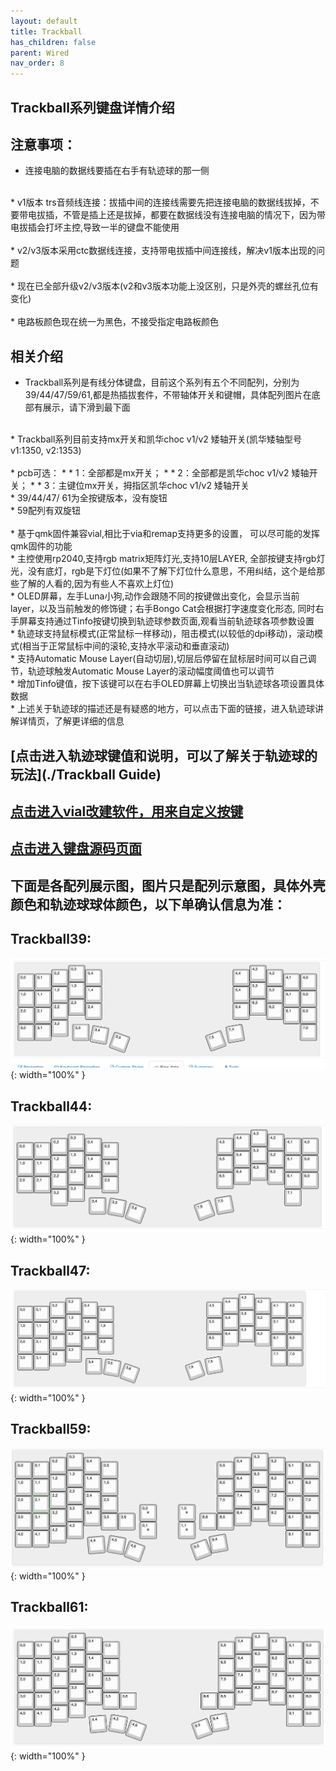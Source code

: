 ```yaml
---
layout: default
title: Trackball
has_children: false
parent: Wired
nav_order: 8
---
```

## Trackball系列键盘详情介绍
## 注意事项：<br/>


* 连接电脑的数据线要插在右手有轨迹球的那一侧<br/>
<br/>
* v1版本 trs音频线连接：拔插中间的连接线需要先把连接电脑的数据线拔掉，不要带电拔插，不管是插上还是拔掉，都要在数据线没有连接电脑的情况下，因为带电拔插会打坏主控,导致一半的键盘不能使用<br/>
<br/>
* v2/v3版本采用ctc数据线连接，支持带电拔插中间连接线，解决v1版本出现的问题<br/>
<br/>
* 现在已全部升级v2/v3版本(v2和v3版本功能上没区别，只是外壳的螺丝孔位有变化)<br/>
<br/>
* 电路板颜色现在统一为黑色，不接受指定电路板颜色

## 相关介绍
* Trackball系列是有线分体键盘，目前这个系列有五个不同配列，分别为39/44/47/59/61,都是热插拔套件，不带轴体开关和键帽，具体配列图片在底部有展示，请下滑到最下面<br/>
<br/>
* Trackball系列目前支持mx开关和凯华choc v1/v2 矮轴开关(凯华矮轴型号v1:1350, v2:1353) <br/>
<br/>
* pcb可选：
* * 1：全部都是mx开关； 
* * 2：全部都是凯华choc v1/v2 矮轴开关； 
* * 3：主键位mx开关，拇指区凯华choc v1/v2 矮轴开关<br/>
* 39/44/47/ 61为全按键版本，没有旋钮<br/>
* 59配列有双旋钮<br/>
<br/>
* 基于qmk固件兼容vial,相比于via和remap支持更多的设置， 可以尽可能的发挥qmk固件的功能<br/>
* 主控使用rp2040,支持rgb matrix矩阵灯光,支持10层LAYER, 全部按键支持rgb灯光，没有底灯，rgb是下灯位(如果不了解下灯位什么意思，不用纠结，这个是给那些了解的人看的,因为有些人不喜欢上灯位)<br/>
* OLED屏幕，左手Luna小狗,动作会跟随不同的按键做出变化，会显示当前layer，以及当前触发的修饰键；右手Bongo Cat会根据打字速度变化形态,
同时右手屏幕支持通过Tinfo按键切换到轨迹球参数页面,观看当前轨迹球各项参数设置<br/>
* 轨迹球支持鼠标模式(正常鼠标一样移动)，阻击模式(以较低的dpi移动)，滚动模式(相当于正常鼠标中间的滚轮,支持水平滚动和垂直滚动)<br/>
* 支持Automatic Mouse Layer(自动切层),切层后停留在鼠标层时间可以自己调节，轨迹球触发Automatic Mouse Layer的滚动幅度阈值也可以调节<br/>
* 增加Tinfo键值，按下该键可以在右手OLED屏幕上切换出当轨迹球各项设置具体数据<br/>
* 上述关于轨迹球的描述还是有疑惑的地方，可以点击下面的链接，进入轨迹球讲解详情页，了解更详细的信息<br/>

 

## [点击进入轨迹球键值和说明，可以了解关于轨迹球的玩法](./Trackball Guide)
## [点击进入vial改建软件，用来自定义按键](./vial)
## [点击进入键盘源码页面](https://github.com/Aldexuan/firmware)

## 下面是各配列展示图，图片只是配列示意图，具体外壳颜色和轨迹球球体颜色，以下单确认信息为准：
## Trackball39:<br/>
![39](/static/trackball/layout/39.png){: width="100%" }<br/>
## Trackball44:<br/>
![44](/static/trackball/layout/44.png){: width="100%" }<br/>
## Trackball47:<br/>
![47](/static/trackball/layout/47.png){: width="100%" }<br/>
## Trackball59:<br/>
![59](/static/trackball/layout/59_encoder.png){: width="100%" }<br/>
## Trackball61:<br/>
![59](/static/trackball/layout/61.png){: width="100%" }<br/>

